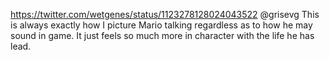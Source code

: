 https://twitter.com/wetgenes/status/1123278128024043522 @grisevg This is always exactly how I picture Mario talking regardless as to how he may sound in game. It just feels so much more in character with the life he has lead.